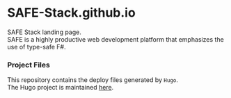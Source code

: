 # SAFE-Stack.github.io
SAFE Stack landing page.  
SAFE is a highly productive web development platform that emphasizes the use of type-safe F#.

### Project Files
This repository contains the deploy files generated by `Hugo`.  
The Hugo project is maintained [here](https://github.com/CompositionalIT/SAFE-Landing-Source).
